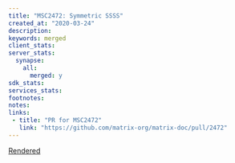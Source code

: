 ```yaml
---
title: "MSC2472: Symmetric SSSS"
created_at: "2020-03-24"
description:
keywords: merged
client_stats:
server_stats:
  synapse:
    all:
      merged: y
sdk_stats:
services_stats:
footnotes:
notes:
links:
 - title: "PR for MSC2472"
   link: "https://github.com/matrix-org/matrix-doc/pull/2472"
---
```

[Rendered](https://github.com/uhoreg/matrix-doc/blob/symmetric_ssss/proposals/2472-symmetric-ssss.md)
